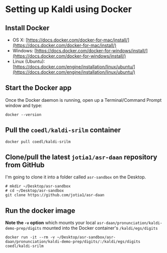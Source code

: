 # Setting up Kaldi using Docker

## Install Docker

- OS X: [https://docs.docker.com/docker-for-mac/install/](https://docs.docker.com/docker-for-mac/install/)
- Windows: [https://docs.docker.com/docker-for-windows/install/](https://docs.docker.com/docker-for-windows/install/)
- Linux (Ubuntu): [https://docs.docker.com/engine/installation/linux/ubuntu/](https://docs.docker.com/engine/installation/linux/ubuntu/)

## Start the Docker app

Once the Docker daemon is running, open up a Terminal/Command Prompt window and type:

```
docker --version
```

## Pull the `coedl/kaldi-srilm` container

```
docker pull coedl/kaldi-srilm
```

## Clone/pull the latest `jotia1/asr-daan` repository from GitHub

I'm going to clone it into a folder called `asr-sandbox` on the Desktop.

```
# mkdir ~/Desktop/asr-sandbox
# cd ~/Desktop/asr-sandbox
git clone https://github.com/jotia1/asr-daan
```

## Run the docker image

**Note the `-v` option** which mounts your local `asr-daan/pronunciation/kaldi-demo-prep/digits` mounted into the Docker container's `/kaldi/egs/digits`

```
docker run -it --rm -v ~/Desktop/asr-sandbox/asr-daan/pronunciation/kaldi-demo-prep/digits/:/kaldi/egs/digits coedl/kaldi-srilm
```
